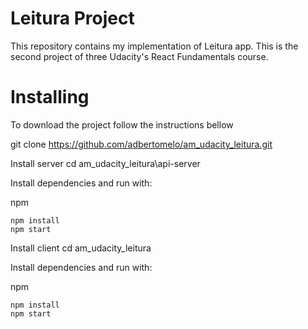 # Leitura Project

This repository contains my implementation of Leitura app. This is the second project of three  Udacity's React Fundamentals course.


# Installing

To download the project follow the instructions bellow


git clone https://github.com/adbertomelo/am_udacity_leitura.git

Install server
cd am_udacity_leitura\api-server

Install dependencies and run with:
 
npm
```
npm install
npm start
```


Install client
cd am_udacity_leitura

Install dependencies and run with:
 
npm
```
npm install
npm start
```
